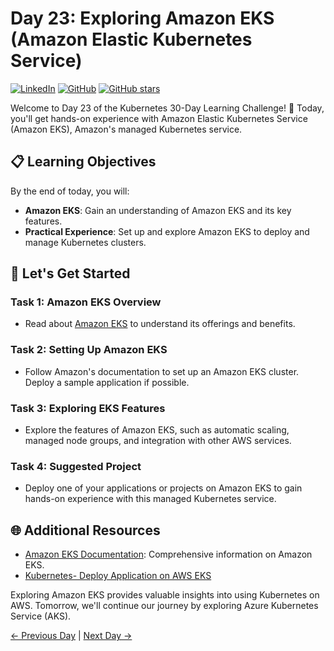 # Day 23: Exploring Amazon EKS (Amazon Elastic Kubernetes Service)
[![LinkedIn](https://img.shields.io/badge/Connect%20with%20me%20on-LinkedIn-blue.svg)](https://www.linkedin.com/in/aman-devops/)
[![GitHub](https://img.shields.io/github/stars/AmanPathak-DevOps.svg?style=social)](https://github.com/AmanPathak-DevOps)
[![GitHub stars](https://img.shields.io/github/stars/AmanPathak-DevOps/30DaysOfKubernetes)](https://github.com/AmanPathak-DevOps/30DaysOfKubernetes/stargazers)

Welcome to Day 23 of the Kubernetes 30-Day Learning Challenge! 🚀 Today, you'll get hands-on experience with Amazon Elastic Kubernetes Service (Amazon EKS), Amazon's managed Kubernetes service.

## 📋 Learning Objectives

By the end of today, you will:
- **Amazon EKS**: Gain an understanding of Amazon EKS and its key features.
- **Practical Experience**: Set up and explore Amazon EKS to deploy and manage Kubernetes clusters.

## 🚀 Let's Get Started

### Task 1: Amazon EKS Overview
- Read about [Amazon EKS](https://aws.amazon.com/eks/) to understand its offerings and benefits.

### Task 2: Setting Up Amazon EKS
- Follow Amazon's documentation to set up an Amazon EKS cluster. Deploy a sample application if possible.

### Task 3: Exploring EKS Features
- Explore the features of Amazon EKS, such as automatic scaling, managed node groups, and integration with other AWS services.

### Task 4: Suggested Project
- Deploy one of your applications or projects on Amazon EKS to gain hands-on experience with this managed Kubernetes service.

## 🌐 Additional Resources

- [Amazon EKS Documentation](https://docs.aws.amazon.com/eks/latest/userguide/what-is-eks.html): Comprehensive information on Amazon EKS.
- [Kubernetes- Deploy Application on AWS EKS](https://youtu.be/RRCrY12VY_s?si=l5l9uozkInyGjrWK)

Exploring Amazon EKS provides valuable insights into using Kubernetes on AWS. Tomorrow, we'll continue our journey by exploring Azure Kubernetes Service (AKS).

[← Previous Day](../Day22/README.md) | [Next Day →](../Day24/README.md)